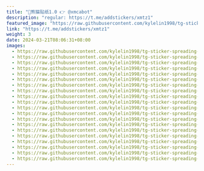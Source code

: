 ```yaml
---
title: "🐼熊猫贴纸1.0 👉 @xmcabot"
description: "regular: https://t.me/addstickers/xmtz1"
featured_image: "https://raw.githubusercontent.com/kylelin1998/tg-sticker-spreading-worldwide-images/main/img/840bf2c9-b4f5-4dc5-8904-4716622ea911.jpg"
link: "https://t.me/addstickers/xmtz1"
weight: 3
date: 2024-03-21T08:06:31+08:00
images:
  - https://raw.githubusercontent.com/kylelin1998/tg-sticker-spreading-worldwide-images/main/img/840bf2c9-b4f5-4dc5-8904-4716622ea911.jpg
  - https://raw.githubusercontent.com/kylelin1998/tg-sticker-spreading-worldwide-images/main/img/02102f58-9e90-49ad-bc7d-712da0ad5111.jpg
  - https://raw.githubusercontent.com/kylelin1998/tg-sticker-spreading-worldwide-images/main/img/12cf9b0e-da92-42ac-8444-be0f82667200.jpg
  - https://raw.githubusercontent.com/kylelin1998/tg-sticker-spreading-worldwide-images/main/img/e1081044-a8fb-4358-894d-1be9f70395e3.jpg
  - https://raw.githubusercontent.com/kylelin1998/tg-sticker-spreading-worldwide-images/main/img/648d13d4-3e94-401d-98d9-d199fe9d0a07.jpg
  - https://raw.githubusercontent.com/kylelin1998/tg-sticker-spreading-worldwide-images/main/img/7798b12c-1e02-4651-a88f-2286305bdd1d.jpg
  - https://raw.githubusercontent.com/kylelin1998/tg-sticker-spreading-worldwide-images/main/img/47752a48-00eb-48e9-b52d-1d22c4e73013.jpg
  - https://raw.githubusercontent.com/kylelin1998/tg-sticker-spreading-worldwide-images/main/img/25afa642-76dd-4509-8431-6ca9b4842096.jpg
  - https://raw.githubusercontent.com/kylelin1998/tg-sticker-spreading-worldwide-images/main/img/a893ecee-9771-4366-a04a-ba61ef185fdb.jpg
  - https://raw.githubusercontent.com/kylelin1998/tg-sticker-spreading-worldwide-images/main/img/df9465e7-7dd8-42b9-ac7a-ae963bcf0e17.jpg
  - https://raw.githubusercontent.com/kylelin1998/tg-sticker-spreading-worldwide-images/main/img/38fea54f-6280-48fd-83e8-7b3ef4df8cc9.jpg
  - https://raw.githubusercontent.com/kylelin1998/tg-sticker-spreading-worldwide-images/main/img/83775c07-38ad-4e36-83e8-b97ffc12b1b9.jpg
  - https://raw.githubusercontent.com/kylelin1998/tg-sticker-spreading-worldwide-images/main/img/9227ea0a-c12f-444a-9988-f092eaae1bc6.jpg
  - https://raw.githubusercontent.com/kylelin1998/tg-sticker-spreading-worldwide-images/main/img/23a04863-0464-4025-9000-456060fdb017.jpg
  - https://raw.githubusercontent.com/kylelin1998/tg-sticker-spreading-worldwide-images/main/img/9419adf4-99da-49ac-b497-c0085b4993a2.jpg
  - https://raw.githubusercontent.com/kylelin1998/tg-sticker-spreading-worldwide-images/main/img/cf372129-616a-4216-bb01-b333148f04ba.jpg
  - https://raw.githubusercontent.com/kylelin1998/tg-sticker-spreading-worldwide-images/main/img/868cce5a-545b-4a4e-8c9a-29af6246bb8b.jpg
  - https://raw.githubusercontent.com/kylelin1998/tg-sticker-spreading-worldwide-images/main/img/e7a786cf-73e0-41ed-81dd-14c57f234a76.jpg
  - https://raw.githubusercontent.com/kylelin1998/tg-sticker-spreading-worldwide-images/main/img/786cec64-e42e-4808-8a35-3e3ecd53cea5.jpg
  - https://raw.githubusercontent.com/kylelin1998/tg-sticker-spreading-worldwide-images/main/img/2f7f057c-f460-4b44-8207-6a01e0416290.jpg
---
```

